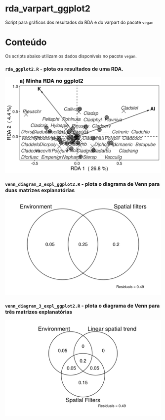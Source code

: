 # rda_varpart_ggplot2
Script para gráficos dos resultados da RDA e do varpart do pacote `vegan`

# Conteúdo
Os scripts abaixo utilizam os dados disponíveis no pacote `vegan`.


### `rda_ggplot2.R` - plota os resultados de uma RDA.

![](img/rda_ggplot2.png)

### `venn_diagram_2_expl_ggplot2.R` - plota o diagrama de Venn para duas matrizes explanatórias

![](img/varpart2.png)

### `venn_diagram_3_expl_ggplot2.R` - plota o diagrama de Venn para três matrizes explanatórias

![](img/varpart3.png)
